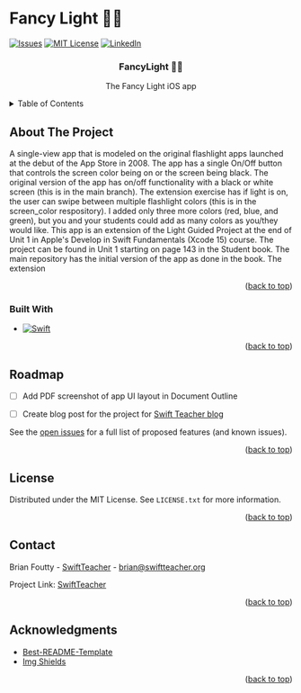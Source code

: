 # Fancy Light 🎩💡

<!-- PROJECT SHIELDS -->

[![Issues][issues-shield]][issues-url]
[![MIT License][license-shield]][license-url]
[![LinkedIn][linkedin-shield]][linkedin-url]


  <h3 align="center">FancyLight 🎩💡</h3>

  <p align="center">
   The Fancy Light iOS app
  </p>



<!-- TABLE OF CONTENTS -->
<details>
  <summary>Table of Contents</summary>
  <ol>
    <li>
      <a href="#about-the-project">About The Project</a>
      <ul>
        <li><a href="#built-with">Built With</a></li>
      </ul>
    <li><a href="#roadmap">Roadmap</a></li>
    <li><a href="#license">License</a></li>
    <li><a href="#contact">Contact</a></li>
    <li><a href="#acknowledgments">Acknowledgments</a></li>
     </li>
  </ol>
</details>



<!-- ABOUT THE PROJECT -->
## About The Project

A single-view app that is modeled on the original flashlight apps launched at the debut of the App Store in 2008. The app has a single On/Off button that controls the screen color being on or the screen being black. The original version of the app has on/off functionality with a black or white screen (this is in the main branch). The extension exercise has if light is on, the user can swipe between multiple flashlight colors (this is in the screen_color respository). I added only three more colors (red, blue, and green), but you and your students could add as many colors as you/they would like. This app is an extension of the Light Guided Project at the end of Unit 1 in Apple's Develop in Swift Fundamentals (Xcode 15) course. The project can be found in Unit 1 starting on page 143 in the Student book. The main repository has the initial version of the app as done in the book. The extension 

<p align="right">(<a href="#readme-top">back to top</a>)</p>



### Built With

* [![Swift][swift-shield]][swift-url]


<p align="right">(<a href="#readme-top">back to top</a>)</p>

<!-- ROADMAP -->
## Roadmap

- [ ] Add PDF screenshot of app UI layout in Document Outline
- [ ] Create blog post for the project for [Swift Teacher blog](https://swiftteacher.org)


See the [open issues](https://github.com/Fundamentals-1/FancyLight/issues) for a full list of proposed features (and known issues).

<p align="right">(<a href="#readme-top">back to top</a>)</p>


<!-- LICENSE -->
## License

Distributed under the MIT License. See `LICENSE.txt` for more information.

<p align="right">(<a href="#readme-top">back to top</a>)</p>



<!-- CONTACT -->
## Contact

Brian Foutty - [SwiftTeacher](https://www.threads.net/@swiftteacher) - brian@swiftteacher.org

Project Link: [SwiftTeacher](https://github.com/Fundamentals-3/GuessMyNumber/blob/main/README.md)

<p align="right">(<a href="#readme-top">back to top</a>)</p>



<!-- ACKNOWLEDGMENTS -->
## Acknowledgments

* [Best-README-Template](https://github.com/othneildrew/Best-README-Template)
* [Img Shields](https://shields.io)
  

<p align="right">(<a href="#readme-top">back to top</a>)</p>



<!-- MARKDOWN LINKS & IMAGES -->
<!-- https://www.markdownguide.org/basic-syntax/#reference-style-links -->
[issues-shield]: https://img.shields.io/github/issues/Fundamentals-3/GuessMyNumber.svg?style=for-the-badge
[issues-url]: https://github.com/Fundamentals-3/GuessMyNumber/issues
[license-shield]: https://img.shields.io/github/license/othneildrew/Best-README-Template.svg?style=for-the-badge
[license-url]: https://github.com/Fundamentals-1/FancyLight/blob/main/LICENSE
[linkedin-shield]: https://img.shields.io/badge/-LinkedIn-black.svg?style=for-the-badge&logo=linkedin&colorB=555
[linkedin-url]: https://linkedin.com/in/brian-foutty-607aa874
[swift-shield]: https://img.shields.io/badge/Swift-FA7343?style=for-the-badge&logo=swift&logoColor=white
[swift-url]: https://www.swift.org/community/#mailing-lists

